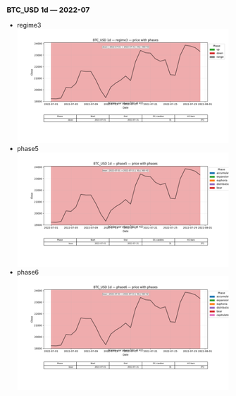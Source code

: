 ### BTC_USD 1d — 2022-07

- regime3
![BTC_USD_1d_regime3_2022-07_phase_price.png](outputs/fourier/phase_monthly/BTC_USD/1d/2022/2022-07/BTC_USD_1d_regime3_2022-07_phase_price.png)
- phase5
![BTC_USD_1d_phase5_2022-07_phase_price.png](outputs/fourier/phase_monthly/BTC_USD/1d/2022/2022-07/BTC_USD_1d_phase5_2022-07_phase_price.png)
- phase6
![BTC_USD_1d_phase6_2022-07_phase_price.png](outputs/fourier/phase_monthly/BTC_USD/1d/2022/2022-07/BTC_USD_1d_phase6_2022-07_phase_price.png)